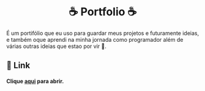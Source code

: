 <h1 align="center">
  ☕️ Portfolio ☕️
</h1>
É um portifólio que eu uso para guardar meus projetos e futuramente ideias, e também oque aprendi na minha jornada como programador além de várias outras ideias que estao por vir 🌱.

<br>

## 🚀 Link
#### Clique [aqui](https://joaovmarques.github.io) para abrir. 
